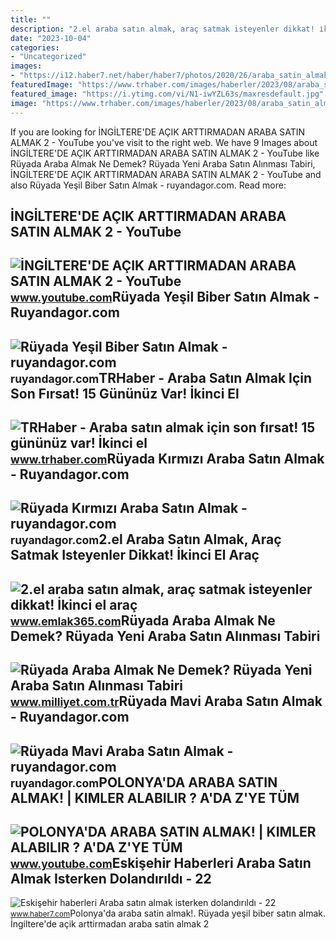 ```yaml
---
title: ""
description: "2.el araba satın almak, araç satmak isteyenler dikkat! i̇kinci el araç"
date: "2023-10-04"
categories:
- "Uncategorized"
images:
- "https://i12.haber7.net/haber/haber7/photos/2020/26/araba_satin_almak_isterken_dolandirildi_1592830541_8977.jpg"
featuredImage: "https://www.trhaber.com/images/haberler/2023/08/araba_satin_almak_icin_son_firsat_15_gununuz_var_ikinci_el_otomobil_piyasasi_alev_alacak_h119915_e2925.jpg"
featured_image: "https://i.ytimg.com/vi/N1-iwYZL63s/maxresdefault.jpg"
image: "https://www.trhaber.com/images/haberler/2023/08/araba_satin_almak_icin_son_firsat_15_gununuz_var_ikinci_el_otomobil_piyasasi_alev_alacak_h119915_e2925.jpg"
---
```


If you are looking for İNGİLTERE'DE AÇIK ARTTIRMADAN ARABA SATIN ALMAK 2 - YouTube you've visit to the right web. We have 9 Images about İNGİLTERE'DE AÇIK ARTTIRMADAN ARABA SATIN ALMAK 2 - YouTube like Rüyada Araba Almak Ne Demek? Rüyada Yeni Araba Satın Alınması Tabiri, İNGİLTERE'DE AÇIK ARTTIRMADAN ARABA SATIN ALMAK 2 - YouTube and also Rüyada Yeşil Biber Satın Almak - ruyandagor.com. Read more:

İNGİLTERE'DE AÇIK ARTTIRMADAN ARABA SATIN ALMAK 2 - YouTube
-----------------------------------------------------------

 ![İNGİLTERE'DE AÇIK ARTTIRMADAN ARABA SATIN ALMAK 2 - YouTube](https://i.ytimg.com/vi/bVNwyaZyuR4/maxresdefault.jpg) <small>www.youtube.com</small>Rüyada Yeşil Biber Satın Almak - Ruyandagor.com
-----------------------------------------------

 ![Rüyada Yeşil Biber Satın Almak - ruyandagor.com](https://images.ruyandagor.com/2017/04/yesil-biber-satin-almak-1338.jpg) <small>ruyandagor.com</small>TRHaber - Araba Satın Almak Için Son Fırsat! 15 Gününüz Var! İkinci El
----------------------------------------------------------------------

 ![TRHaber - Araba satın almak için son fırsat! 15 gününüz var! İkinci el](https://www.trhaber.com/images/haberler/2023/08/araba_satin_almak_icin_son_firsat_15_gununuz_var_ikinci_el_otomobil_piyasasi_alev_alacak_h119915_e2925.jpg) <small>www.trhaber.com</small>Rüyada Kırmızı Araba Satın Almak - Ruyandagor.com
-------------------------------------------------

 ![Rüyada Kırmızı Araba Satın Almak - ruyandagor.com](https://images.ruyandagor.com/2017/04/kirmizi-araba-satin-almak-1050.jpg) <small>ruyandagor.com</small>2.el Araba Satın Almak, Araç Satmak Isteyenler Dikkat! İkinci El Araç
---------------------------------------------------------------------

 ![2.el araba satın almak, araç satmak isteyenler dikkat! İkinci el araç](https://img.emlak365.com/rcman/Cw1280h720q95gc/storage/files/images/2022/08/26/2el-araba-satin-almak-arac-satmak-isteyenler-dikkat-ikinci-el-arac-satisinda-ekspertiz-zorunlulugu-QNNu.jpg) <small>www.emlak365.com</small>Rüyada Araba Almak Ne Demek? Rüyada Yeni Araba Satın Alınması Tabiri
--------------------------------------------------------------------

 ![Rüyada Araba Almak Ne Demek? Rüyada Yeni Araba Satın Alınması Tabiri](https://image.milimaj.com/i/milliyet/75/0x0/5f17b593adcdeb0e78f184e9.jpg) <small>www.milliyet.com.tr</small>Rüyada Mavi Araba Satın Almak - Ruyandagor.com
----------------------------------------------

 ![Rüyada Mavi Araba Satın Almak - ruyandagor.com](https://images.ruyandagor.com/2017/07/mavi-araba-satin-almak-1028.jpg) <small>ruyandagor.com</small>POLONYA'DA ARABA SATIN ALMAK! | KIMLER ALABILIR ? A'DA Z'YE TÜM
---------------------------------------------------------------

 ![POLONYA'DA ARABA SATIN ALMAK! | KIMLER ALABILIR ? A'DA Z'YE TÜM](https://i.ytimg.com/vi/N1-iwYZL63s/maxresdefault.jpg) <small>www.youtube.com</small>Eskişehir Haberleri Araba Satın Almak Isterken Dolandırıldı - 22
----------------------------------------------------------------

 ![Eskişehir haberleri Araba satın almak isterken dolandırıldı - 22](https://i12.haber7.net/haber/haber7/photos/2020/26/araba_satin_almak_isterken_dolandirildi_1592830541_8977.jpg) <small>www.haber7.com</small>Polonya'da araba satin almak!. Rüyada yeşil biber satın almak. İngi̇ltere'de açik arttirmadan araba satin almak 2
